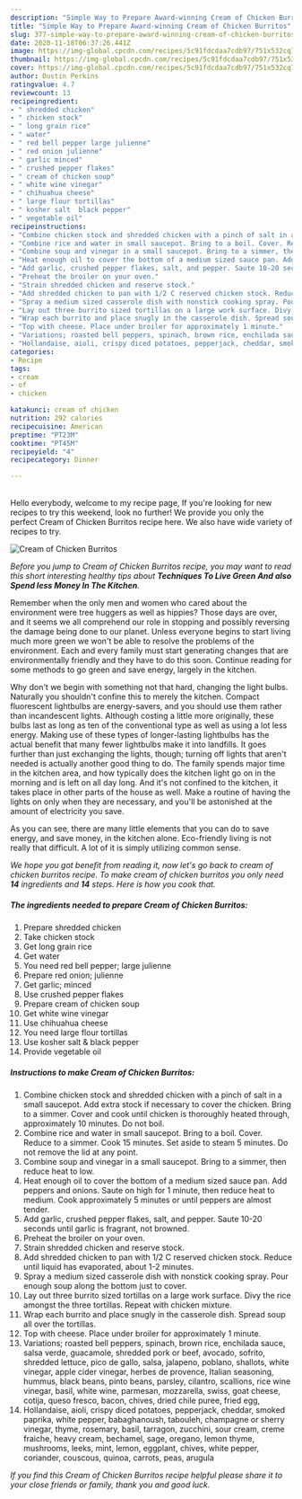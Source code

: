 ```yaml
---
description: "Simple Way to Prepare Award-winning Cream of Chicken Burritos"
title: "Simple Way to Prepare Award-winning Cream of Chicken Burritos"
slug: 377-simple-way-to-prepare-award-winning-cream-of-chicken-burritos
date: 2020-11-18T06:37:26.441Z
image: https://img-global.cpcdn.com/recipes/5c91fdcdaa7cdb97/751x532cq70/cream-of-chicken-burritos-recipe-main-photo.jpg
thumbnail: https://img-global.cpcdn.com/recipes/5c91fdcdaa7cdb97/751x532cq70/cream-of-chicken-burritos-recipe-main-photo.jpg
cover: https://img-global.cpcdn.com/recipes/5c91fdcdaa7cdb97/751x532cq70/cream-of-chicken-burritos-recipe-main-photo.jpg
author: Dustin Perkins
ratingvalue: 4.7
reviewcount: 13
recipeingredient:
- " shredded chicken"
- " chicken stock"
- " long grain rice"
- " water"
- " red bell pepper large julienne"
- " red onion julienne"
- " garlic minced"
- " crushed pepper flakes"
- " cream of chicken soup"
- " white wine vinegar"
- " chihuahua cheese"
- " large flour tortillas"
- " kosher salt  black pepper"
- " vegetable oil"
recipeinstructions:
- "Combine chicken stock and shredded chicken with a pinch of salt in a small saucepot. Add extra stock if necessary to cover the chicken. Bring to a simmer. Cover and cook until chicken is thoroughly heated through, approximately 10 minutes. Do not boil."
- "Combine rice and water in small saucepot. Bring to a boil. Cover. Reduce to a simmer. Cook 15 minutes. Set aside to steam 5 minutes. Do not remove the lid at any point."
- "Combine soup and vinegar in a small saucepot. Bring to a simmer, then reduce heat to low."
- "Heat enough oil to cover the bottom of a medium sized sauce pan. Add peppers and onions. Saute on high for 1 minute, then reduce heat to medium. Cook approximately 5 minutes or until peppers are almost tender."
- "Add garlic, crushed pepper flakes, salt, and pepper. Saute 10-20 seconds until garlic is fragrant, not browned."
- "Preheat the broiler on your oven."
- "Strain shredded chicken and reserve stock."
- "Add shredded chicken to pan with 1/2 C reserved chicken stock. Reduce until liquid has evaporated, about 1-2 minutes."
- "Spray a medium sized casserole dish with nonstick cooking spray. Pour enough soup along the bottom just to cover."
- "Lay out three burrito sized tortillas on a large work surface. Divy the rice amongst the three tortillas. Repeat with chicken mixture."
- "Wrap each burrito and place snugly in the casserole dish. Spread soup all over the tortillas."
- "Top with cheese. Place under broiler for approximately 1 minute."
- "Variations; roasted bell peppers, spinach, brown rice, enchilada sauce, salsa verde, guacamole, shredded pork or beef, avocado, sofrito, shredded lettuce, pico de gallo, salsa, jalapeno, poblano, shallots, white vinegar, apple cider vinegar, herbes de provence, Italian seasoning, hummus, black beans, pinto beans, parsley, cilantro, scallions, rice wine vinegar, basil, white wine, parmesan, mozzarella, swiss, goat cheese, cotija, queso fresco, bacon, chives, dried chile puree, fried egg,"
- "Hollandaise, aioli, crispy diced potatoes, pepperjack, cheddar, smoked paprika, white pepper, babaghanoush, tabouleh, champagne or sherry vinegar, thyme, rosemary, basil, tarragon, zucchini, sour cream, creme fraiche, heavy cream, bechamel, sage, oregano, lemon thyme, mushrooms, leeks, mint, lemon, eggplant, chives, white pepper, coriander, couscous, quinoa, carrots, peas, arugula"
categories:
- Recipe
tags:
- cream
- of
- chicken

katakunci: cream of chicken 
nutrition: 292 calories
recipecuisine: American
preptime: "PT23M"
cooktime: "PT45M"
recipeyield: "4"
recipecategory: Dinner

---
```

<br>
Hello everybody, welcome to my recipe page, If you're looking for new recipes to try this weekend, look no further! We provide you only the perfect Cream of Chicken Burritos recipe here. We also have wide variety of recipes to try.
<br>


![Cream of Chicken Burritos](https://img-global.cpcdn.com/recipes/5c91fdcdaa7cdb97/751x532cq70/cream-of-chicken-burritos-recipe-main-photo.jpg)

<i>Before you jump to Cream of Chicken Burritos recipe, you may want to read this short interesting healthy tips about 
<strong>Techniques To Live Green And also Spend less Money In The Kitchen</strong>.</i>
</br>

Remember when the only men and women who cared about the environment were tree huggers as well as hippies? Those days are over, and it seems we all comprehend our role in stopping and possibly reversing the damage being done to our planet. Unless everyone begins to start living much more green we won't be able to resolve the problems of the environment. Each and every family must start generating changes that are environmentally friendly and they have to do this soon. Continue reading for some methods to go green and save energy, largely in the kitchen.

Why don't we begin with something not that hard, changing the light bulbs. Naturally you shouldn't confine this to merely the kitchen. Compact fluorescent lightbulbs are energy-savers, and you should use them rather than incandescent lights. Although costing a little more originally, these bulbs last as long as ten of the conventional type as well as using a lot less energy. Making use of these types of longer-lasting lightbulbs has the actual benefit that many fewer lightbulbs make it into landfills. It goes further than just exchanging the lights, though; turning off lights that aren't needed is actually another good thing to do. The family spends major time in the kitchen area, and how typically does the kitchen light go on in the morning and is left on all day long. And it's not confined to the kitchen, it takes place in other parts of the house as well. Make a routine of having the lights on only when they are necessary, and you'll be astonished at the amount of electricity you save.

As you can see, there are many little elements that you can do to save energy, and save money, in the kitchen alone. Eco-friendly living is not really that difficult. A lot of it is simply utilizing common sense.


<i>We hope you got benefit from reading it, now let's go back to cream of chicken burritos recipe. To make cream of chicken burritos you only need <strong>14</strong> ingredients and <strong>14</strong> steps. Here is how you cook that.
</i>

##### The ingredients needed to prepare Cream of Chicken Burritos:

1. Prepare  shredded chicken
1. Take  chicken stock
1. Get  long grain rice
1. Get  water
1. You need  red bell pepper; large julienne
1. Prepare  red onion; julienne
1. Get  garlic; minced
1. Use  crushed pepper flakes
1. Prepare  cream of chicken soup
1. Get  white wine vinegar
1. Use  chihuahua cheese
1. You need  large flour tortillas
1. Use  kosher salt &amp; black pepper
1. Provide  vegetable oil


##### Instructions to make Cream of Chicken Burritos:

1. Combine chicken stock and shredded chicken with a pinch of salt in a small saucepot. Add extra stock if necessary to cover the chicken. Bring to a simmer. Cover and cook until chicken is thoroughly heated through, approximately 10 minutes. Do not boil.
1. Combine rice and water in small saucepot. Bring to a boil. Cover. Reduce to a simmer. Cook 15 minutes. Set aside to steam 5 minutes. Do not remove the lid at any point.
1. Combine soup and vinegar in a small saucepot. Bring to a simmer, then reduce heat to low.
1. Heat enough oil to cover the bottom of a medium sized sauce pan. Add peppers and onions. Saute on high for 1 minute, then reduce heat to medium. Cook approximately 5 minutes or until peppers are almost tender.
1. Add garlic, crushed pepper flakes, salt, and pepper. Saute 10-20 seconds until garlic is fragrant, not browned.
1. Preheat the broiler on your oven.
1. Strain shredded chicken and reserve stock.
1. Add shredded chicken to pan with 1/2 C reserved chicken stock. Reduce until liquid has evaporated, about 1-2 minutes.
1. Spray a medium sized casserole dish with nonstick cooking spray. Pour enough soup along the bottom just to cover.
1. Lay out three burrito sized tortillas on a large work surface. Divy the rice amongst the three tortillas. Repeat with chicken mixture.
1. Wrap each burrito and place snugly in the casserole dish. Spread soup all over the tortillas.
1. Top with cheese. Place under broiler for approximately 1 minute.
1. Variations; roasted bell peppers, spinach, brown rice, enchilada sauce, salsa verde, guacamole, shredded pork or beef, avocado, sofrito, shredded lettuce, pico de gallo, salsa, jalapeno, poblano, shallots, white vinegar, apple cider vinegar, herbes de provence, Italian seasoning, hummus, black beans, pinto beans, parsley, cilantro, scallions, rice wine vinegar, basil, white wine, parmesan, mozzarella, swiss, goat cheese, cotija, queso fresco, bacon, chives, dried chile puree, fried egg,
1. Hollandaise, aioli, crispy diced potatoes, pepperjack, cheddar, smoked paprika, white pepper, babaghanoush, tabouleh, champagne or sherry vinegar, thyme, rosemary, basil, tarragon, zucchini, sour cream, creme fraiche, heavy cream, bechamel, sage, oregano, lemon thyme, mushrooms, leeks, mint, lemon, eggplant, chives, white pepper, coriander, couscous, quinoa, carrots, peas, arugula


<i>If you find this Cream of Chicken Burritos recipe helpful please share it to your close friends or family, thank you and good luck.</i>
